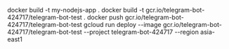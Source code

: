 docker build -t my-nodejs-app .
docker build -t gcr.io/telegram-bot-424717/telegram-bot-test .
docker push gcr.io/telegram-bot-424717/telegram-bot-test
gcloud run deploy --image gcr.io/telegram-bot-424717/telegram-bot-test --project telegram-bot-424717 --region asia-east1